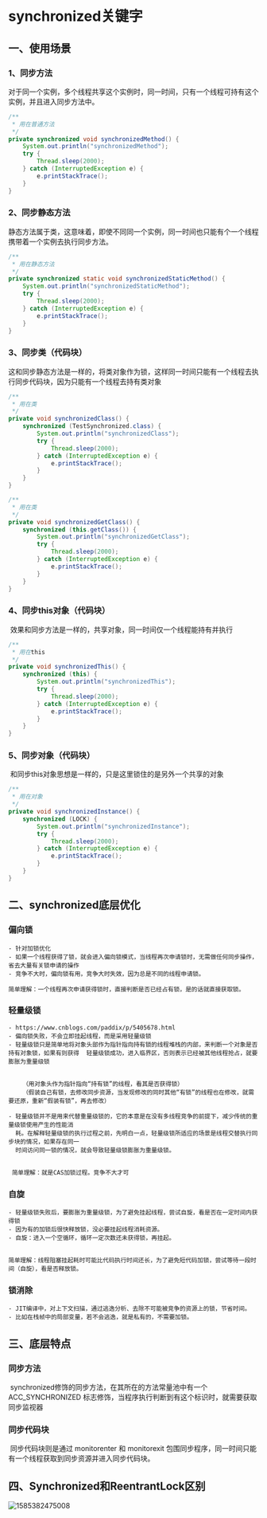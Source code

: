 # synchronized关键字



## 一、使用场景

### 1、同步方法

​	对于同一个实例，多个线程共享这个实例时，同一时间，只有一个线程可持有这个实例，并且进入同步方法中。

```java
/**
 * 用在普通方法
 */
private synchronized void synchronizedMethod() {
    System.out.println("synchronizedMethod");
    try {
        Thread.sleep(2000);
    } catch (InterruptedException e) {
        e.printStackTrace();
    }  
}
```



### 2、同步静态方法

​	静态方法属于类，这意味着，即使不同同一个实例，同一时间也只能有个一个线程携带着一个实例去执行同步方法。

```java
/**
 * 用在静态方法
 */
private synchronized static void synchronizedStaticMethod() {
    System.out.println("synchronizedStaticMethod");
    try {
        Thread.sleep(2000);
    } catch (InterruptedException e) {
        e.printStackTrace();
    }
}
```



### 3、同步类（代码块）

​	这和同步静态方法是一样的，将类对象作为锁，这样同一时间只能有一个线程去执行同步代码块，因为只能有一个线程去持有类对象

```java
/**
 * 用在类
 */
private void synchronizedClass() {
    synchronized (TestSynchronized.class) {
        System.out.println("synchronizedClass");
        try {
            Thread.sleep(2000);
        } catch (InterruptedException e) {
            e.printStackTrace();
        }
    }
}

/**
 * 用在类
 */
private void synchronizedGetClass() {
    synchronized (this.getClass()) {
        System.out.println("synchronizedGetClass");
        try {
            Thread.sleep(2000);
        } catch (InterruptedException e) {
            e.printStackTrace();
        }
    }
}
```



### 4、同步this对象（代码块）

​	效果和同步方法是一样的，共享对象，同一时间仅一个线程能持有并执行

```java
/**
 * 用在this
 */
private void synchronizedThis() {
    synchronized (this) {
        System.out.println("synchronizedThis");
        try {
            Thread.sleep(2000);
        } catch (InterruptedException e) {
            e.printStackTrace();
        }
    }
}
```



### 5、同步对象（代码块）

​	和同步this对象思想是一样的，只是这里锁住的是另外一个共享的对象

```java
/**
 * 用在对象
 */
private void synchronizedInstance() {
    synchronized (LOCK) {
        System.out.println("synchronizedInstance");
        try {
            Thread.sleep(2000);
        } catch (InterruptedException e) {
            e.printStackTrace();
        }
    }
}
```





## 二、synchronized底层优化

### 偏向锁

```
- 针对加锁优化
- 如果一个线程获得了锁，就会进入偏向锁模式，当线程再次申请锁时，无需做任何同步操作，省去大量有关锁申请的操作
- 竞争不大时，偏向锁有用，竞争大时失效，因为总是不同的线程申请锁。

简单理解：一个线程再次申请获得锁时，直接判断是否已经占有锁，是的话就直接获取锁。
```

### 轻量级锁

```
- https://www.cnblogs.com/paddix/p/5405678.html
- 偏向锁失败，不会立即挂起线程，而是采用轻量级锁
- 轻量级锁只是简单地将对象头部作为指针指向持有锁的线程堆栈的内部，来判断一个对象是否持有对象锁，如果有则获得	 轻量级锁成功，进入临界区，否则表示已经被其他线程抢占，就要膨胀为重量级锁
	
	
	（用对象头作为指针指向“持有锁”的线程，看其是否获得锁）
	（假装自己有锁，去修改同步资源，当发现修改的同时其他“有锁”的线程也在修改，就需要还原，重新“假装有锁”，再去修改）
	
- 轻量级锁并不是用来代替重量级锁的，它的本意是在没有多线程竞争的前提下，减少传统的重量级锁使用产生的性能消	
  耗。在解释轻量级锁的执行过程之前，先明白一点，轻量级锁所适应的场景是线程交替执行同步块的情况，如果存在同一 
  时间访问同一锁的情况，就会导致轻量级锁膨胀为重量级锁。
  
 
 简单理解：就是CAS加锁过程。竞争不大才可
```

### 自旋

```
- 轻量级锁失败后，要膨胀为重量级锁，为了避免挂起线程，尝试自旋，看是否在一定时间内获得锁
- 因为有的加锁后很快释放锁，没必要挂起线程消耗资源。
- 自旋：进入一个空循环，循环一定次数还未获得锁，再挂起。


简单理解：线程阻塞挂起耗时可能比代码执行时间还长，为了避免短代码加锁，尝试等待一段时间（自旋），看是否释放锁。
```

### 锁消除

```
- JIT编译中，对上下文扫描，通过逃逸分析、去除不可能被竞争的资源上的锁，节省时间。
- 比如在栈帧中的局部变量，若不会逃逸，就是私有的，不需要加锁。
```



## 三、底层特点

### 同步方法

​	synchronized修饰的同步方法，在其所在的方法常量池中有一个 ACC_SYNCHRONIZED 标志修饰，当程序执行判断到有这个标识时，就需要获取同步监视器

### 同步代码块	

​	同步代码块则是通过 monitorenter 和 monitorexit 包围同步程序，同一时间只能有一个线程获取到同步资源并进入同步代码块。







## 四、Synchronized和ReentrantLock区别



![1585382475008](C:\Users\lingz\AppData\Roaming\Typora\typora-user-images\1585382475008.png)





























